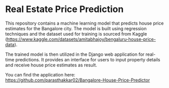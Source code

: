 # Real Estate Price Prediction

This repository contains a machine learning model that predicts house price estimates for the Bangalore city. The model is built using regression techniques and the dataset used for training is sourced from Kaggle (https://www.kaggle.com/datasets/amitabhajoy/bengaluru-house-price-data).

The trained model is then utilized in the Django web application for real-time predictions. It provides an interface for users to input property details and receive house price estimates as result.

You can find the application here: https://github.com/parasthakkar02/Bangalore-House-Price-Predictor
